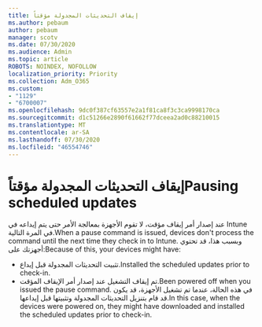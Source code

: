 ```yaml
---
title: إيقاف التحديثات المجدولة مؤقتاً
ms.author: pebaum
author: pebaum
manager: scotv
ms.date: 07/30/2020
ms.audience: Admin
ms.topic: article
ROBOTS: NOINDEX, NOFOLLOW
localization_priority: Priority
ms.collection: Adm_O365
ms.custom:
- "1129"
- "6700007"
ms.openlocfilehash: 9dc0f387cf63557e2a1f81ca8f3c3ca9998170ca
ms.sourcegitcommit: d1c51266e2890f61662f77dceea2ad0c88210015
ms.translationtype: MT
ms.contentlocale: ar-SA
ms.lasthandoff: 07/30/2020
ms.locfileid: "46554746"
---
```

# <a name="pausing-scheduled-updates"></a><span data-ttu-id="0dff8-102">إيقاف التحديثات المجدولة مؤقتاً</span><span class="sxs-lookup"><span data-stu-id="0dff8-102">Pausing scheduled updates</span></span>

<span data-ttu-id="0dff8-103">عند إصدار أمر إيقاف مؤقت، لا تقوم الأجهزة بمعالجة الأمر حتى يتم إيداعه في Intune في المرة التالية.</span><span class="sxs-lookup"><span data-stu-id="0dff8-103">When a pause command is issued, devices don't process the command until the next time they check in to Intune.</span></span> <span data-ttu-id="0dff8-104">وبسبب هذا، قد تحتوي أجهزتك على:</span><span class="sxs-lookup"><span data-stu-id="0dff8-104">Because of this, your devices might have:</span></span>

- <span data-ttu-id="0dff8-105">تثبيت التحديثات المجدولة قبل إيداع.</span><span class="sxs-lookup"><span data-stu-id="0dff8-105">Installed the scheduled updates prior to check-in.</span></span>
- <span data-ttu-id="0dff8-106">تم إيقاف التشغيل عند إصدار أمر الإيقاف المؤقت.</span><span class="sxs-lookup"><span data-stu-id="0dff8-106">Been powered off when you issued the pause command.</span></span> <span data-ttu-id="0dff8-107">في هذه الحالة، عندما تم تشغيل الأجهزة، قد يكون قد قام بتنزيل التحديثات المجدولة وتثبيتها قبل إيداعها.</span><span class="sxs-lookup"><span data-stu-id="0dff8-107">In this case, when the devices were powered on, they might have downloaded and installed the scheduled updates prior to check-in.</span></span>